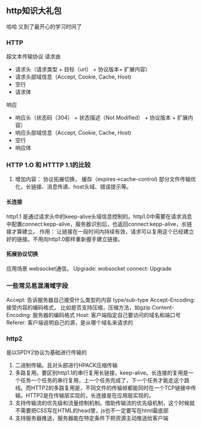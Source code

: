 ## http知识大礼包
哈哈 又到了最开心的学习时间了

### HTTP
超文本传输协议
请求由 
+ 请求头（请求类型 + 目标（url） + 协议版本+ 扩展内容）
+ 请求头部域信息（Accept, Cookie, Cache, Host) 
+ 空行 
+ 请求体 

响应
+ 响应头（状态码（304） + 状态描述（Not Modified） + 协议版本 + 扩展内容）
+ 响应头部域信息（Accept, Cookie, Cache, Host) 
+ 空行 
+ 响应体 

### HTTP 1.O 和 HTTTP 1.1的比较
1. 增加内容： 协议拓展切换， 缓存（expires->cache-control) 部分文件传输优化，长链接、消息传递、host头域、错误提示等。

#### 长连接
http1.1 是通过请求头中的keep-alive头域信息控制的。http1.0中需要在请求消息中配置connect:kepp-alive，服务器识别后，也返回connect:kepp-alive，长链接才算建立。
作用： 
让链接在一段时间内持续有效，请求可以复用这个已经建立好的链接。不用向http1.0那样重新握手建立链接。

#### 拓展协议切换
应用场景 websocket通信。
Upgrade: wobsocket
connect: Upgrade

### 一些常见易混淆域字段
Accept: 告诉服务器自己接受什么类型的内容   type/sub-type
Accept-Encoding:  接受内容的编码格式，  比如是否支持压缩，压缩方法，如gzip
Content-Encoding: 服务器的编码格式
Host:  客户端指定自己要访问的域名和端口号
Referer: 客户端说明自己的源，是从哪个域名来请求的

### http2
是以SPDY2协议为基础进行传输的
1. 二进制传输。且对头部进行HPACK压缩传输
2. 多路复用。要区别http1.1的串行复用长链接，keep-alive。长连接的复用是一个任务一个任务的串行复用，上一个任务完成了，下一个任务才能走这个路线。而HTTP2的多路复用是，不同文件的传输帧都能同时在一个TCP链接中传输。HTTP2是在传输层实现的，长连接是在应用层实现的。
3. 支持传输流的优先级和流量控制机制。借助传输流的优先级机制，这个时候就不需要把CSS写在HTML的head里，js也不一定要写在html最底部
4. 支持服务器推送，服务器能在特定条件下把资源主动推送给客户端



